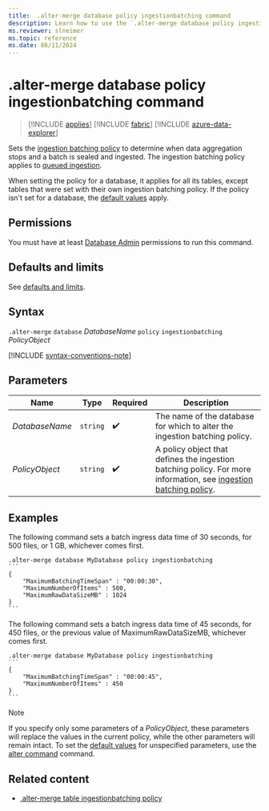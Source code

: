 ```yaml
---
title:  .alter-merge database policy ingestionbatching command
description: Learn how to use the `.alter-merge database policy ingestionbatching` command to set the ingestion batching policy.
ms.reviewer: slneimer
ms.topic: reference
ms.date: 08/11/2024
---
```

# .alter-merge database policy ingestionbatching command

> [!INCLUDE [applies](../includes/applies-to-version/applies.md)] [!INCLUDE [fabric](../includes/applies-to-version/fabric.md)] [!INCLUDE [azure-data-explorer](../includes/applies-to-version/azure-data-explorer.md)]

Sets the [ingestion batching policy](batching-policy.md) to determine when data aggregation stops and a batch is sealed and ingested. The ingestion batching policy applies to [queued ingestion](/azure/data-explorer/ingest-data-overview.md#continuous-data-ingestion).

When setting the policy for a database, it applies for all its tables, except tables that were set with their own ingestion batching policy. If the policy isn't set for a database, the [default values](batching-policy.md#defaults-and-limits) apply.

## Permissions

You must have at least [Database Admin](../access-control/role-based-access-control.md) permissions to run this command.

## Defaults and limits

See [defaults and limits](batching-policy.md#defaults-and-limits).

## Syntax

`.alter-merge` `database` *DatabaseName* `policy` `ingestionbatching` *PolicyObject*

[!INCLUDE [syntax-conventions-note](../includes/syntax-conventions-note.md)]

## Parameters

|Name|Type|Required|Description|
|--|--|--|--|
|*DatabaseName*| `string` | :heavy_check_mark:|The name of the database for which to alter the ingestion batching policy.|
|*PolicyObject*| `string` | :heavy_check_mark:|A policy object that defines the ingestion batching policy. For more information, see [ingestion batching policy](batching-policy.md).|

## Examples

The following command sets a batch ingress data time of 30 seconds, for 500 files, or 1 GB, whichever comes first.

````kusto
.alter-merge database MyDatabase policy ingestionbatching
```
{
    "MaximumBatchingTimeSpan" : "00:00:30",
    "MaximumNumberOfItems" : 500,
    "MaximumRawDataSizeMB" : 1024
}
```
````

The following command sets a batch ingress data time of 45 seconds, for 450 files, or the previous value of MaximumRawDataSizeMB, whichever comes first.

````kusto
.alter-merge database MyDatabase policy ingestionbatching
```
{
    "MaximumBatchingTimeSpan" : "00:00:45",
    "MaximumNumberOfItems" : 450
}
```
````

>[!NOTE]
> If you specify only some parameters of a *PolicyObject*, these parameters will replace the values in the current policy, while the other parameters will remain intact. To set the [default values](batching-policy.md#sealing-a-batch) for unspecified parameters, use the [alter command](alter-database-ingestion-batching-policy.md) command.

## Related content

* [.alter-merge table ingestionbatching policy](alter-merge-table-ingestion-batching-policy.md)
